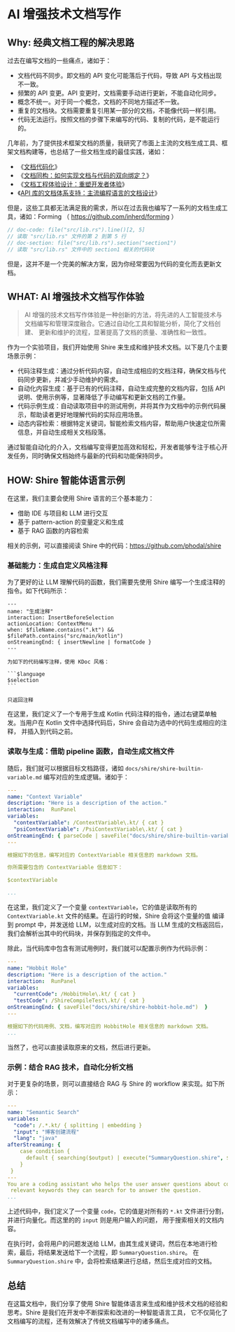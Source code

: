 # AI 增强技术文档写作

## Why: 经典文档工程的解决思路

过去在编写文档的一些痛点，诸如于：

- 文档代码不同步。即文档的 API 变化可能落后于代码，导致 API 与文档出现不一致。
- 频繁的 API 变更。API 变更时，文档需要手动进行更新，不能自动化同步。
- 概念不统一。对于同一个概念，文档的不同地方描述不一致。
- 重复的文档块。文档需要重复引用某一部分的文档，不能像代码一样引用。
- 代码无法运行。按照文档的步骤下来编写的代码、复制的代码，是不能运行的。

几年前，为了提供技术框架文档的质量，我研究了市面上主流的文档生成工具、框架文档构建等，也总结了一些文档生成的最佳实践，诸如：

- 《[文档代码化](https://www.phodal.com/blog/isomorphism-document/)》
- 《[文档同构：如何实现文档与代码的双向绑定？](https://www.phodal.com/blog/isomorphism-document/)》
- 《[文档工程体验设计：重塑开发者体验](https://www.phodal.com/blog/documentation-enginnering-experience-design/)》
- 《[API 库的文档体系支持：主流编程语言的文档设计](https://www.phodal.com/blog/api-ducumentation-design-dsl-base/)》

但是，这些工具都无法满足我的需求，所以在过去我也编写了一系列的文档生成工具，诸如：Forming （ https://github.com/inherd/forming ）

```Rust
// doc-code: file("src/lib.rs").line()[2, 5]
// 读取 "src/lib.rs" 文件的第 2 到第 5 行
// doc-section: file("src/lib.rs").section("section1")
// 读取 "src/lib.rs" 文件中的 section1 相关的代码块
```

但是，这并不是一个完美的解决方案，因为你经常要因为代码的变化而去更新文档。

## WHAT: AI 增强技术文档写作体验

> AI 增强的技术文档写作体验是一种创新的方法，将先进的人工智能技术与文档编写和管理深度融合。它通过自动化工具和智能分析，简化了文档创建、
> 更新和维护的流程，显著提高了文档的质量、准确性和一致性。

作为一个实验项目，我们开始使用 Shire 来生成和维护技术文档。以下是几个主要场景示例：

- 代码注释生成：通过分析代码内容，自动生成相应的文档注释，确保文档与代码同步更新，并减少手动维护的需求。
- 自动化内容生成：基于已有的代码注释，自动生成完整的文档内容，包括 API 说明、使用示例等，显著降低了手动编写和更新文档的工作量。
- 代码示例生成：自动读取项目中的测试用例，并将其作为文档中的示例代码展示，帮助读者更好地理解代码的实际应用场景。
- 动态内容检索：根据特定关键词，智能检索文档内容，帮助用户快速定位所需信息，并自动生成相关文档段落。

通过智能自动化的介入，文档编写变得更加高效和轻松，开发者能够专注于核心开发任务，同时确保文档始终与最新的代码和功能保持同步。

## HOW: Shire 智能体语言示例

在这里，我们主要会使用 Shire 语言的三个基本能力：

- 借助 IDE 与项目和 LLM 进行交互
- 基于 pattern-action 的变量定义和生成
- 基于 RAG 函数的内容检索

相关的示例，可以直接阅读 Shire 中的代码：https://github.com/phodal/shire

### 基础能力：生成自定义风格注释

为了更好的让 LLM 理解代码的函数，我们需要先使用 Shire 编写一个生成注释的指令。如下代码所示：

    ---
    name: "生成注释"
    interaction: InsertBeforeSelection
    actionLocation: ContextMenu
    when: $fileName.contains(".kt") && $filePath.contains("src/main/kotlin")
    onStreamingEnd: { insertNewline | formatCode }
    ---
    
    为如下的代码编写注释，使用 KDoc 风格：
    
    ```$language
    $selection
    ```
    
    只返回注释

在这里，我们定义了一个专用于生成 Kotlin 代码注释的指令，通过右键菜单触发。当用户在 Kotlin 文件中选择代码后，Shire
会自动为选中的代码生成相应的注释，
并插入到代码之前。

### 读取与生成：借助 pipeline 函数，自动生成文档文件

随后，我们就可以根据目标文档路径，诸如 `docs/shire/shire-builtin-variable.md` 编写对应的生成逻辑。诸如于：

```yaml
---
name: "Context Variable"
description: "Here is a description of the action."
interaction:  RunPanel
variables:
  "contextVariable": /ContextVariable\.kt/ { cat }
  "psiContextVariable": /PsiContextVariable\.kt/ { cat }
onStreamingEnd: { parseCode | saveFile("docs/shire/shire-builtin-variable.md") }
---

根据如下的信息，编写对应的 ContextVariable 相关信息的 markdown 文档。

你所需要包含的 ContextVariable 信息如下：

$contextVariable

...
```

在这里，我们定义了一个变量 `contextVariable`，它的值是读取所有的 `ContextVariable.kt` 文件的结果。在运行的时候，Shire
会将这个变量的值
编译到 prompt 中，并发送给 LLM，以生成对应的文档。当 LLM 生成的文档返回后，我们会解析出其中的代码块，并保存到指定的文件中。

除此，当代码库中包含有测试用例时，我们就可以配置示例作为代码示例：

```yaml
---
name: "Hobbit Hole"
description: "Here is a description of the action."
interaction:  RunPanel
variables:
  "currentCode": /HobbitHole\.kt/ { cat }
  "testCode": /ShireCompileTest\.kt/ { cat }
onStreamingEnd: { saveFile("docs/shire/shire-hobbit-hole.md")  }
---

根据如下的代码用例、文档，编写对应的 HobbitHole 相关信息的 markdown 文档。
...

```

当然了，也可以直接读取原来的文档，然后进行更新。

### 示例：结合 RAG 技术，自动化分析文档

对于更复杂的场景，则可以直接结合 RAG 与 Shire 的 workflow 来实现。如下所示：

```yaml
---
name: "Semantic Search"
variables:
  "code": /.*.kt/ { splitting | embedding }
  "input": "博客创建流程"
  "lang": "java"
afterStreaming: {
    case condition {
      default { searching($output) | execute("SummaryQuestion.shire", $output, $input, $lang) }
    }
 }
---
You are a coding assistant who helps the user answer questions about code in their workspace by providing a list of
 relevant keywords they can search for to answer the question.
...
```

上述代码中，我们定义了一个变量 `code`，它的值是对所有的 `*.kt` 文件进行分割，并进行向量化。而这里的的 `input` 则是用户输入的问题，
用于搜索相关的文档内容。

在执行时，会将用户的问题发送给
LLM，由其生成关键词，然后在本地进行检索，最后，将结果发送给下一个流程，即 `SummaryQuestion.shire`。
在 `SummaryQuestion.shire` 中，会将检索结果进行总结，然后生成对应的文档。

## 总结

在这篇文档中，我们分享了使用 Shire 智能体语言来生成和维护技术文档的经验和思考。Shire 是我们在开发中不断探索和改进的一种智能语言工具，
它不仅简化了文档编写的流程，还有效解决了传统文档编写中的诸多痛点。
